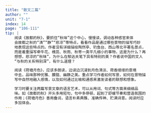 ```yaml
---
title: "散文二篇"
author: ""
unit: "7-1"
index: 14
page: "106-111"
tip: |
    阅读《故都的秋》，要抓住“秋味”这个中心，慢慢读，调动各种感官来体
    会故都之秋的“清”“静”“悲凉”等特点，看看作品是通过哪些景物的描写巧妙
    地表现这些特点的。作者没有详细描绘陶然亭、钓鱼台、西山等北平著名景点，
    而是着重描写牵牛花、槐蕊、秋雨、秋枣一类平凡细小的事物，这是为什么？再
    想想，悲凉的“秋味”，为什么在郁达夫笔下具有特别的美？作者说中国的文人
    “与秋的关系特别深”，有什么道理？

    阅读《荷塘月色》，应该多朗读，边读边沉浸到月色清淡、荷香缕缕的意境
    中去，品味那种优雅、朦胧、幽静之美。重点学习作者如何写景，如何在景物描
    写中自然地融入感情，以及如何通过比喻和通感来激发读者的联想和想象。

    学习时要关注两篇写景文章的语言艺术，可以从用词、句式等方面来细细品
    味。如《故都的秋》开头多用短句，句中多停顿，起到了舒缓节奏和营造氛围的
    作用；《荷塘月色》善用叠词，语言朴素典雅、准确传神、贮满诗意。阅读时应
    多加体会。
---
```

